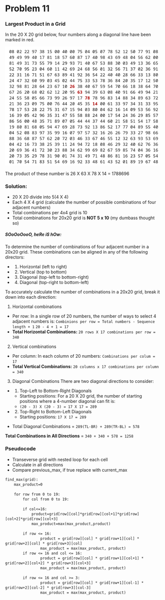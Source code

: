 # Problem 11

### Largest Product in a Grid

In the 20 X 20 grid below, four numbers along a diagonal line have been marked in red.

![screenshot](screenshot.png)

The product of these number is 26 X 63 X 78 X 14 = 1788696

### Solution:
- 20 X 20 divide into 5(4 X 4) 
- Each 4 X 4 grid (calculate the number of possible combinations of four adjacent numbers)
- Total combinations per 4x4 grid is 10
- Total combinations for 20x20 grid is **NOT 5 x 10** (my dumbass thought so)

##### SOoOoOooO, heRe iS hOw:
To determine the number of combinations of four adjacent number in a 20x20 grid. These combinations can be aligned in any of the following directors:
- 1. Horizontal (left to right)
- 2. Vertical (top to bottom)
- 3. Diagonal (top-left to bottom-right)
- 4. Diagonal (top-right to bottom-left)

To accurately calculate the number of combinations in a 20x20 grid, break it down into each direction:

1. Horizontal combinations
- Per row: In a single row of 20 numbers, the number of ways to select 4 adjacent numbers is:
`Combinions per row = Total numbers - Sequence length + 1`
`20 - 4 + 1 = 17`
- **Total Horizontal Combinations:** `20 rows X 17 combinations per row = 340`

2. Vertical combinations
- Per column: In each column of 20 numbers:
`Combinations per colum = 17`
- **Total Vertical Combinations:** `20 columns x 17 combinations per column = 340`

3. Diagonal Combinations
There are two diagonal directions to consider:
- 1. Top-Left to Bottom-Right Diagonals
    -  Starting positions: For a 20 X 20 grid, the number of starting positions where a 4-number diagonal can fit is:
    - `(20 - 3) X (20 - 3) = 17 X 17 = 289`

- 2. Top-Right to Bottom-Left Diagonals
    - Starting positions: `17 X 17 = 289`

- Total Diagonal Combinations = `289(TL-BR) + 289(TR-BL) = 578`

**Total Combinations in All Directions** = `340 + 340 + 578 = 1258`

### Pseudocode
- Transeverse grid with nested loop for each cell
- Calculate in all directions 
- Compare previous\_max, if true replace with current\_max

```
find_max(grid):
    max_product=0

    for row from 0 to 19:
        for col from 0 to 19:
        
        if col<=16:
            product=grid[row][col]*grid[row][col+1]*grid[row][col+2]*grid[row][col+3]
            max_product=max(max_product,product) 

        if row <= 16:  
                product = grid[row][col] * grid[row+1][col] * grid[row+2][col] * grid[row+3][col]
                max_product = max(max_product, product)
        if row <= 16 and col <= 16:  
                product = grid[row][col] * grid[row+1][col+1] * grid[row+2][col+2] * grid[row+3][col+3]
                max_product = max(max_product, product)

        if row <= 16 and col >= 3:  
                product = grid[row][col] * grid[row+1][col-1] * grid[row+2][col-2] * grid[row+3][col-3]
                max_product = max(max_product, product)

```

